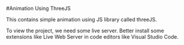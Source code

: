 #Animation Using ThreeJS

This contains simple animation using JS library called threeJS.

To view the project, we need some live server. Better install some extensions like Live Web Server in code editors like
Visual Studio Code.
